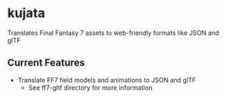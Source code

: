 # kujata

Translates Final Fantasy 7 assets to web-friendly formats like JSON and glTF

## Current Features

- Translate FF7 field models and animations to JSON and glTF
  - See ff7-gltf directory for more information
